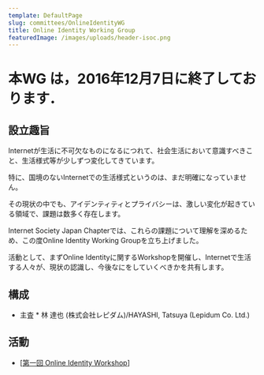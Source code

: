 ```yaml
---
template: DefaultPage
slug: committees/OnlineIdentityWG
title: Online Identity Working Group
featuredImage: /images/uploads/header-isoc.png
---
```

# 本WG は，2016年12月7日に終了しております．
## 設立趣旨
Internetが生活に不可欠なものになるにつれて、社会生活において意識すべきこと、生活様式等が少しずつ変化してきています。

特に、国境のないInternetでの生活様式というのは、まだ明確になっていません。

その現状の中でも、アイデンティティとプライバシーは、激しい変化が起きている領域で、課題は数多く存在します。

Internet Society Japan Chapterでは、これらの課題について理解を深めるため、この度Online Identity Working Groupを立ち上げました。

活動として、まずOnline Identityに関するWorkshopを開催し、Internetで生活
する人々が、現状の認識し、今後なにをしていくべきかを共有します。

## 構成
*  主査
       *  林 達也 (株式会社レピダム)/HAYASHI, Tatsuya (Lepidum Co. Ltd.)

## 活動
*  [[第一回 Online Identity Workshop](OnlineIdentityWorkshop201408)]
